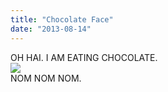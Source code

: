 ```yaml
---
title: "Chocolate Face"
date: "2013-08-14"
---
```


OH HAI. I AM EATING CHOCOLATE.  
![](images/tumblr_inline_mrg75eNc0x1qlj3bd.jpg)  
NOM NOM NOM.

